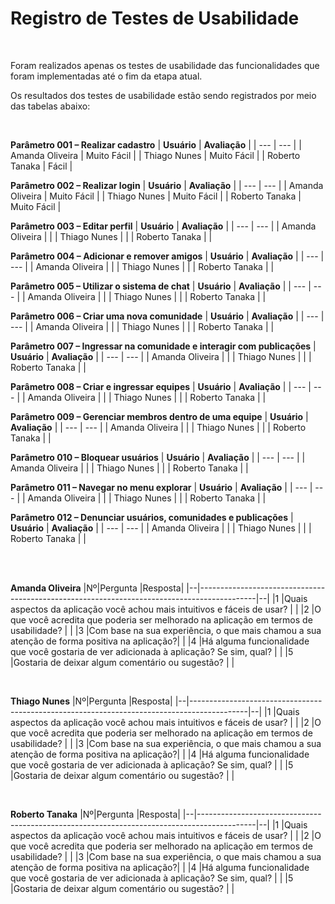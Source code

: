 # Registro de Testes de Usabilidade

<br>

Foram realizados apenas os testes de usabilidade das funcionalidades que foram implementadas até o fim da etapa atual.

Os resultados dos testes de usabilidade estão sendo registrados por meio das tabelas abaixo:

<br>


**Parâmetro 001 – Realizar cadastro**
| **Usuário** 	| **Avaliação** | 
| --- 	| --- |
| Amanda Oliveira	| Muito Fácil |
| Thiago Nunes     | Muito Fácil |
| Roberto Tanaka    	| Fácil | 

**Parâmetro 002 – Realizar login**
| **Usuário** 	| **Avaliação** | 
| --- 	| --- |
| Amanda Oliveira	| Muito Fácil |
| Thiago Nunes     | Muito Fácil |
| Roberto Tanaka    	| Muito Fácil | 

**Parâmetro 003 – Editar perfil**
| **Usuário** 	| **Avaliação** | 
| --- 	| --- |
| Amanda Oliveira	| |
| Thiago Nunes     | |
| Roberto Tanaka    	| | 

**Parâmetro 004 – Adicionar e remover amigos**
| **Usuário** 	| **Avaliação** | 
| --- 	| --- |
| Amanda Oliveira	| |
| Thiago Nunes     | |
| Roberto Tanaka    	| | 

**Parâmetro 005 – Utilizar o sistema de chat**
| **Usuário** 	| **Avaliação** | 
| --- 	| --- |
| Amanda Oliveira	| |
| Thiago Nunes     | |
| Roberto Tanaka    	| | 

**Parâmetro 006 – Criar uma nova comunidade**
| **Usuário** 	| **Avaliação** | 
| --- 	| --- |
| Amanda Oliveira	| |
| Thiago Nunes     | |
| Roberto Tanaka    	| | 

**Parâmetro 007 – Ingressar na comunidade e interagir com publicações**
| **Usuário** 	| **Avaliação** | 
| --- 	| --- |
| Amanda Oliveira	| |
| Thiago Nunes     | |
| Roberto Tanaka    	| | 

**Parâmetro 008 – Criar e ingressar equipes**
| **Usuário** 	| **Avaliação** | 
| --- 	| --- |
| Amanda Oliveira	| |
| Thiago Nunes     | |
| Roberto Tanaka    	| | 

**Parâmetro 009 – Gerenciar membros dentro de uma equipe**
| **Usuário** 	| **Avaliação** | 
| --- 	| --- |
| Amanda Oliveira	| |
| Thiago Nunes     | |
| Roberto Tanaka    	| | 

**Parâmetro 010 – Bloquear usuários**
| **Usuário** 	| **Avaliação** | 
| --- 	| --- |
| Amanda Oliveira	| |
| Thiago Nunes     | |
| Roberto Tanaka    	| | 

**Parâmetro 011 – Navegar no menu explorar**
| **Usuário** 	| **Avaliação** | 
| --- 	| --- |
| Amanda Oliveira	| |
| Thiago Nunes     | |
| Roberto Tanaka    	| | 

**Parâmetro 012 – Denunciar usuários, comunidades e publicações**
| **Usuário** 	| **Avaliação** | 
| --- 	| --- |
| Amanda Oliveira	| |
| Thiago Nunes     | |
| Roberto Tanaka    	| | 

<br>
<br>

**Amanda Oliveira**
|Nº|Pergunta                                                                                    |Resposta|
|--|--------------------------------------------------------------------------------------------|--|
|1 |Quais aspectos da aplicação você achou mais intuitivos e fáceis de usar?                    | |
|2 |O que você acredita que poderia ser melhorado na aplicação em termos de usabilidade?        | |
|3 |Com base na sua experiência, o que mais chamou a sua atenção de forma positiva na aplicação?| |
|4 |Há alguma funcionalidade que você gostaria de ver adicionada à aplicação? Se sim, qual?     | |
|5 |Gostaria de deixar algum comentário ou sugestão?                                            | |

<br>

**Thiago Nunes**
|Nº|Pergunta                                                                                    |Resposta|
|--|--------------------------------------------------------------------------------------------|--|
|1 |Quais aspectos da aplicação você achou mais intuitivos e fáceis de usar?                    | |
|2 |O que você acredita que poderia ser melhorado na aplicação em termos de usabilidade?        | |
|3 |Com base na sua experiência, o que mais chamou a sua atenção de forma positiva na aplicação?| |
|4 |Há alguma funcionalidade que você gostaria de ver adicionada à aplicação? Se sim, qual?     | |
|5 |Gostaria de deixar algum comentário ou sugestão?                                            | |

<br>

**Roberto Tanaka**
|Nº|Pergunta                                                                                    |Resposta|
|--|--------------------------------------------------------------------------------------------|--|
|1 |Quais aspectos da aplicação você achou mais intuitivos e fáceis de usar?                    | |
|2 |O que você acredita que poderia ser melhorado na aplicação em termos de usabilidade?        | |
|3 |Com base na sua experiência, o que mais chamou a sua atenção de forma positiva na aplicação?| |
|4 |Há alguma funcionalidade que você gostaria de ver adicionada à aplicação? Se sim, qual?     | |
|5 |Gostaria de deixar algum comentário ou sugestão?                                            | |


